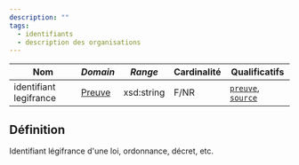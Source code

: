 ```yaml
---
description: ""
tags:
  - identifiants
  - description des organisations
---
```


| **Nom**                | ***Domain***                          | ***Range*** | **Cardinalité** | **Qualificatifs**                            |
| ---------------------- | ------------------------------------- | ----------- | --------------- | -------------------------------------------- |
| identifiant legifrance | [Preuve](../Classes/Preuve/Preuve.md) | xsd:string  | F/NR            | [`preuve`](preuve.md), [`source`](source.md) |

## Définition

Identifiant légifrance d'une loi, ordonnance, décret, etc.